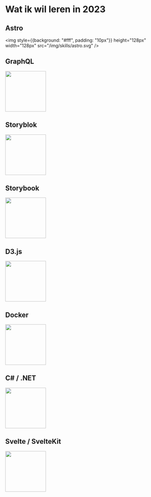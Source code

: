 # Wat ik wil leren in 2023

<div style={{display: 'flex', gap: '50px'}}>
<skill>

## Astro

<img style={{background: "#fff", padding: "10px"}} height="128px" width="128px" src="/img/skills/astro.svg" />

</skill>
<skill>

## GraphQL

<img height="128px" width="128px" src="https://cdn.jsdelivr.net/gh/devicons/devicon/icons/graphql/graphql-plain.svg" />
</skill>

</div>
<div style={{display: 'flex', gap: '50px'}}>
<skill>

## Storyblok

<img height="128px" width="128px" src="/img/skills/storyblok.png" />
</skill>
<skill>

## Storybook

<img height="128px" width="128px" src="https://cdn.jsdelivr.net/gh/devicons/devicon/icons/storybook/storybook-original.svg" />
</skill> 
</div>

<div style={{display: 'flex', gap: '50px'}}>
<skill>

## D3.js

<img height="128px" width="128px" src="https://cdn.jsdelivr.net/gh/devicons/devicon/icons/d3js/d3js-original.svg" />         
</skill>
<skill>

## Docker

<img height="128px" width="128px" src="https://cdn.jsdelivr.net/gh/devicons/devicon/icons/docker/docker-original.svg" />
</skill> 
</div>

<div style={{display: 'flex', gap: '50px'}}>
<skill>

## C# / .NET

<img height="128px" width="128px" src="https://cdn.jsdelivr.net/gh/devicons/devicon/icons/csharp/csharp-original.svg" />         
</skill>
<skill>

## Svelte / SvelteKit

<img height="128px" width="128px" src="https://cdn.jsdelivr.net/gh/devicons/devicon/icons/svelte/svelte-original.svg" />
</skill> 
</div>
